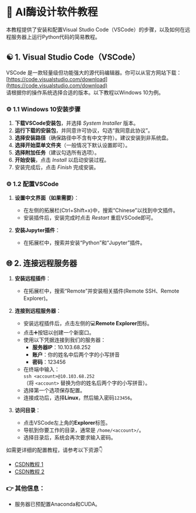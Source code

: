 # 🏁 AI酶设计软件教程

本教程提供了安装和配置Visual Studio Code（VSCode）的步骤，以及如何在远程服务器上运行Python代码的简易教程。

## ☯ 1. Visual Studio Code（VSCode）

VSCode 是一款轻量级但功能强大的源代码编辑器。你可以从官方网站下载：  
[https://code.visualstudio.com/download](https://code.visualstudio.com/download)  
请根据你的操作系统选择合适的版本。以下教程以Windows 10为例。

### ⚙️ 1.1 Windows 10安装步骤

1. **下载VSCode安装包**，并选择 *System Installer* 版本。
2. **运行下载的安装包**，并同意许可协议，勾选“我同意此协议”。
3. **选择安装路径**（确保路径中不含有中文字符）。建议安装到非系统盘。
4. **选择开始菜单文件夹**（一般情况下默认设置即可）。
5. **选择附加任务**（建议勾选所有选项）。
6. **开始安装**，点击 *Install* 以启动安装过程。
7. 安装完成后，点击 *Finish* 完成安装。

### ⚙️ 1.2 配置VSCode

1. **设置中文界面（如果需要）**：
   - 在左侧的拓展栏(Ctrl+Shift+x)中，搜索“Chinese”以找到中文插件。
   - 安装插件后，安装完成时点击 *Restart* 重启VSCode即可。

2. **安装Jupyter插件**：
   - 在拓展栏中，搜索并安装“Python”和“Jupyter”插件。

## 🌐 2. 连接远程服务器

1. **安装远程插件**：
   - 在拓展栏中，搜索“Remote”并安装相关插件(Remote SSH、Remote Explorer)。

2. **连接到远程服务器**：
   - 安装远程插件后，点击左侧的💻**Remote Explorer**图标。
   - 点击➕按钮以创建一个新窗口。
   - 使用以下凭据连接到我们的服务器：
     - **服务器IP**：10.103.68.252  
     - **账户**：你的姓名中后两个字的小写拼音
     - **密码**：123456
   - 在终端中输入：  
     `ssh <account>@10.103.68.252`  
     （将 `<account>` 替换为你的姓名后两个字的小写拼音）。
   - 选择第一个选项保存配置。
   - 连接成功后，选择**Linux**，然后输入密码`123456`。

3. **访问目录**：
   - 点击VSCode左上角的**Explorer**标签。
   - 导航到你要工作的目录，通常是 `/home/<account>/`。
   - 选择目录后，系统会再次要求输入密码。

如需更详细的配置教程，请参考以下资源👇
- [CSDN教程 1](https://blog.csdn.net/msdcp/article/details/127033151)
- [CSDN教程 2](https://blog.csdn.net/zhaxun/article/details/120568402)

### 👉 其他信息：
- 服务器已预配置Anaconda和CUDA。
